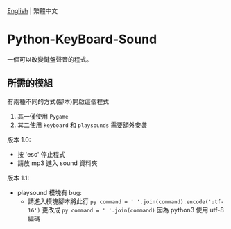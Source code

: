[English](README.md) | 繁體中文

# Python-KeyBoard-Sound
一個可以改變鍵盤聲音的程式。

## 所需的模組
有兩種不同的方式(腳本)開啟這個程式

1. 其一僅使用 ```Pygame```
2. 其二使用 ```keyboard``` 和 ```playsounds```
需要額外安裝

版本 1.0:
* 按 'esc' 停止程式
* 請放 mp3 進入 sound 資料夾

版本 1.1:
* playsound 模塊有 bug:
  * 請進入模塊腳本將此行 ```py command = ' '.join(command).encode('utf-16')``` 更改成 ```py command = ' '.join(command)``` 因為 python3 使用 utf-8 編碼
